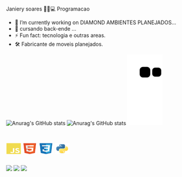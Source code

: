 Janiery soares 💎📱💻 Programacao


- 🔭 I’m currently working on DIAMOND AMBIENTES PLANEJADOS...
- 🌱 cursando back-ende ...
- ⚡ Fun fact: tecnologia e outras areas.
- 🛠 Fabricante de moveis planejados.

 ![Anurag's GitHub stats](https://github-readme-stats.vercel.app/api?username=janiery-soares&show_icons=true&theme=dark)
![Anurag's GitHub stats](https://github-readme-stats.vercel.app/api/top-langs/?username=janiery-soares&layout-compact&langs_count16&theme=dark)
![Snake animation](https://github.com/rafaballerini/rafaballerini/blob/output/github-contribution-grid-snake.svg)

##

<div style="exibição: inline_block"><br>
  <img align="center" alt="janiery-soares-Js" height="30" width="40" src="https://raw.githubusercontent.com/devicons/devicon/master/icons/javascript/javascript-plain.svg">
  <img align="center" alt="janiery-soares-HTML" height="30" width="40" src="https://raw.githubusercontent.com/devicons/devicon/master/icons/html5/html5-original.svg">
  <img align="center" alt="janiery-soares-CSS" height="30" width="40" src="https://raw.githubusercontent.com/devicons/devicon/master/icons/css3/css3-original.svg">
  <img align="center" alt="janiery-soares-Python" height="30" width="40" src="https://raw.githubusercontent.com/devicons/devicon/master/icons/python/python-original.svg">
</div>
  
  ##
 
<div> 
  
  <a href="https://instagram.com/janierysoares" target="_blank"><img src="https://img.shields.io/badge/-Instagram-%23E4405F?style=for-the-badge&logo=instagram&logoColor=white" target="_blank"></a >
  <a href = "mailto:janierysoares19@gmail.com"><img src="https://img.shields.io/badge/-Gmail-%23333?style=for-the-badge&logo=gmail&logoColor=white" target="_blank"></a >
  <a href="www.facebook.com/in/janiery.soares" target="_blank"><img src="https://img.shields.io/badge/-facebook-%230077B5?style=for-the-badge&logo=facebook&logoColor=white" target="_blank"></a> 
  
</Div>

  
